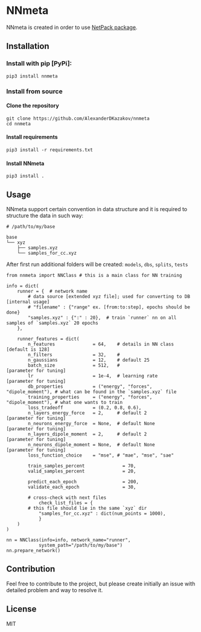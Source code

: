 # NNmeta

NNmeta is created in order to use [NetPack package](https://github.com/AlexanderDKazakov/schnetpack). 

## Installation

### Install with pip [PyPi]:

```
pip3 install nnmeta
```

### Install from source

#### Clone the repository

```
git clone https://github.com/AlexanderDKazakov/nnmeta
cd nnmeta
```

#### Install requirements

```
pip3 install -r requirements.txt
```

#### Install NNmeta

```
pip3 install .
```

## Usage

NNmeta support certain convention in data structure and it is required to structure the data in such way:

```
# /path/to/my/base

base
└── xyz
    ├── samples.xyz
    └── samples_for_cc.xyz
```

After first run additional folders will be created: `models`, `dbs`, `splits`, `tests`

```python3
from nnmeta import NNClass # this is a main class for NN training 

info = dict(
	runner = {  # network name
		# data source [extended xyz file]; used for converting to DB [internal usage]
		# "filename" : {"range" ex. [from:to:step], epochs should be done}
		"samples.xyz" : {":" : 20},  # train `runner` nn on all samples of `samples.xyz` 20 epochs
	},
	
	runner_features = dict(
		n_features              = 64,    # details in NN class [default is 128]
		n_filters               = 32,    #
		n_gaussians             = 12,    # default 25
		batch_size              = 512,   #                     [parameter for tuning]
		lr                      = 1e-4,  # learning rate       [parameter for tuning]
		db_properties           = ("energy", "forces", "dipole_moment"), # what can be found in the `samples.xyz` file
		training_properties     = ("energy", "forces", "dipole_moment"), # what one wants to train
		loss_tradeoff           = (0.2, 0.8, 0.6),
		n_layers_energy_force   = 2,     # default 2           [parameter for tuning]
		n_neurons_energy_force  = None,  # default None        [parameter for tuning]
		n_layers_dipole_moment  = 2,     # default 2           [parameter for tuning]
		n_neurons_dipole_moment = None,  # default None        [parameter for tuning]
		loss_function_choice    = "mse", # "mae", "mse", "sae"
		
		train_samples_percent              = 70,
		valid_samples_percent              = 20,
		
		predict_each_epoch                 = 200,
		validate_each_epoch                = 30,
       
   		# cross-check with next files
       		check_list_files = {
		# this file should lie in the same `xyz` dir
			"samples_for_cc.xyz" : dict(num_points = 1000),
       		}
	)
)

nn = NNClass(info=info, network_name="runner", 
			system_path="/path/to/my/base")
nn.prepare_network()

```

## Contribution

Feel free to contribute to the project, but please create initially an issue with detailed problem and way to resolve it. 

## License

MIT
